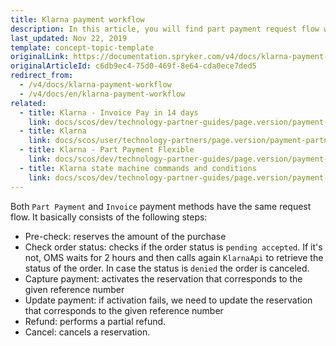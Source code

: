 ```yaml
---
title: Klarna payment workflow
description: In this article, you will find part payment request flow with Klarna.
last_updated: Nov 22, 2019
template: concept-topic-template
originalLink: https://documentation.spryker.com/v4/docs/klarna-payment-workflow
originalArticleId: c6db9ec4-75d0-469f-8e64-cda0ece7ded5
redirect_from:
  - /v4/docs/klarna-payment-workflow
  - /v4/docs/en/klarna-payment-workflow
related:
  - title: Klarna - Invoice Pay in 14 days
    link: docs/scos/dev/technology-partner-guides/page.version/payment-partners/klarna/klarna-invoice-pay-in-14-days.html
  - title: Klarna
    link: docs/scos/user/technology-partners/page.version/payment-partners/klarna.html
  - title: Klarna - Part Payment Flexible
    link: docs/scos/dev/technology-partner-guides/page.version/payment-partners/klarna/klarna-part-payment-flexible.html
  - title: Klarna state machine commands and conditions
    link: docs/scos/dev/technology-partner-guides/page.version/payment-partners/klarna/klarna-state-machine-commands-and-conditions.html
---
```


Both `Part Payment` and `Invoice` payment methods have the same request flow. It basically consists of the following steps:

* Pre-check: reserves the amount of the purchase
* Check order status: checks if the order status is `pending accepted`. If it's not, OMS waits for 2 hours and then calls again `KlarnaApi` to retrieve the status of the order. In case the status is `denied` the order is canceled.
* Capture payment: activates the reservation that corresponds to the given reference number
* Update payment: if activation fails, we need to update the reservation that corresponds to the given reference number
* Refund: performs a partial refund.
* Cancel: cancels a reservation.
